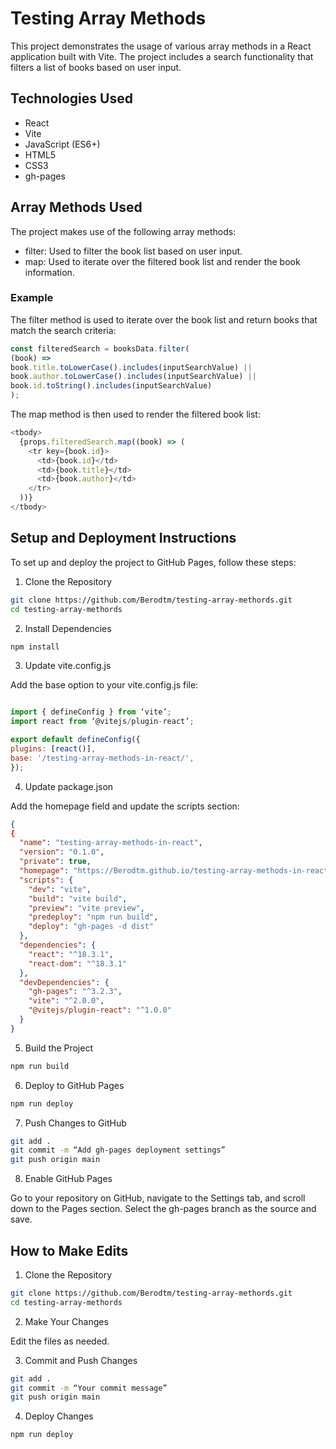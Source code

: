 # Testing Array Methods

This project demonstrates the usage of various array methods in a React application built with Vite. The project includes a search functionality that filters a list of books based on user input.

## Technologies Used

 - React
 - Vite
 - JavaScript (ES6+)
 - HTML5
 - CSS3
 - gh-pages

## Array Methods Used

The project makes use of the following array methods:

 - filter: Used to filter the book list based on user input.
 - map: Used to iterate over the filtered book list and render the book information.

### Example

The filter method is used to iterate over the book list and return books that match the search criteria:

```javascript
const filteredSearch = booksData.filter(
(book) =>
book.title.toLowerCase().includes(inputSearchValue) ||
book.author.toLowerCase().includes(inputSearchValue) ||
book.id.toString().includes(inputSearchValue)
);
```

The map method is then used to render the filtered book list:

```javascript
<tbody>
  {props.filteredSearch.map((book) => (
    <tr key={book.id}>
      <td>{book.id}</td>
      <td>{book.title}</td>
      <td>{book.author}</td>
    </tr>
  ))}
</tbody>
```
## Setup and Deployment Instructions

To set up and deploy the project to GitHub Pages, follow these steps:

1. Clone the Repository

```sh
git clone https://github.com/Berodtm/testing-array-methords.git
cd testing-array-methords
```

2. Install Dependencies

```sh
npm install
```

3. Update vite.config.js

Add the base option to your vite.config.js file:

```javascript

import { defineConfig } from ‘vite’;
import react from ‘@vitejs/plugin-react’;

export default defineConfig({
plugins: [react()],
base: '/testing-array-methods-in-react/',
});
```

4. Update package.json

Add the homepage field and update the scripts section:

```json
{
{
  "name": "testing-array-methods-in-react",
  "version": "0.1.0",
  "private": true,
  "homepage": "https://Berodtm.github.io/testing-array-methods-in-react",
  "scripts": {
    "dev": "vite",
    "build": "vite build",
    "preview": "vite preview",
    "predeploy": "npm run build",
    "deploy": "gh-pages -d dist"
  },
  "dependencies": {
    "react": "^18.3.1",
    "react-dom": "^18.3.1"
  },
  "devDependencies": {
    "gh-pages": "^3.2.3",
    "vite": "^2.0.0",
    "@vitejs/plugin-react": "^1.0.0"
  }
}
```

5. Build the Project

```sh
npm run build
```

6. Deploy to GitHub Pages

```sh
npm run deploy
```

7. Push Changes to GitHub

```sh
git add .
git commit -m “Add gh-pages deployment settings”
git push origin main
```

8. Enable GitHub Pages

Go to your repository on GitHub, navigate to the Settings tab, and scroll down to the Pages section. Select the gh-pages branch as the source and save.

## How to Make Edits

1.	Clone the Repository

```sh
git clone https://github.com/Berodtm/testing-array-methords.git
cd testing-array-methords
```

2.	Make Your Changes

Edit the files as needed.

3.	Commit and Push Changes

```sh
git add .
git commit -m “Your commit message”
git push origin main
```

4.	Deploy Changes

```sh
npm run deploy
```